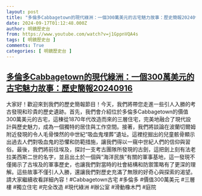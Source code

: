 ```yaml
---
layout: post
title: "多倫多Cabbagetown的現代綠洲：一個300萬美元的古宅魅力故事：歷史簡報20240916"
date: 2024-09-17T01:12:48.000Z
author: 明鏡歷史台
from: https://www.youtube.com/watch?v=j1GppnVQA4s
tags: [ 明鏡歷史台 ]
comments: True
categories: [ 明鏡歷史台 ]
---
```

<!--1726535568000-->
[多倫多Cabbagetown的現代綠洲：一個300萬美元的古宅魅力故事：歷史簡報20240916](https://www.youtube.com/watch?v=j1GppnVQA4s)
------

<div>
大家好！歡迎來到我們的歷史簡報節目！今天，我們將帶您走進一些引人入勝的考古發現和珍貴的歷史遺跡。首先，我們會介紹位於多倫多Cabbagetown的價值300萬美元的古宅，這棟從1870年代改造而來的三層住宅，完美地融合了現代設計與歷史魅力，成為一個獨特的居住與工作空間。接著，我們將談論在波蘭切爾姆附近發現的令人毛骨悚然的中世紀“吸血鬼埋葬”遺址。這裡挖掘出的兒童骸骨顯示出過去人們對吸血鬼的恐懼和防範措施，讓我們得以一窺中世紀人們的信仰與習俗。最後，我們將前往埃及，探討一支考古團隊所發現的古劍，這把劍上刻有法老拉美西斯二世的名字，並且出土於一個與“海洋民族”有關的軍事基地，這一發現不僅揭示了古埃及的軍事歷史，也讓我們對當時的社會結構和防禦策略有了更深的理解。這些故事不僅引人入勝，還讓我們對歷史充滿了無限的好奇心與探索的渴望。請大家繼續收看詳細內容！#Cabbagetown古宅 #多倫多 #價值300萬美元 #三層樓 #獨立住宅 #完全改造 #現代綠洲 #辦公室 #滑動橡木門 #庭院
</div>
